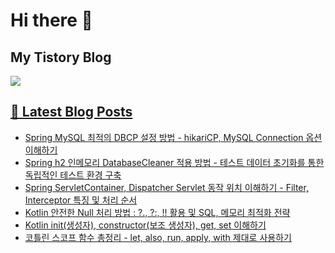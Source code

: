 # Hi there 👋

## My Tistory Blog

<p>
    <a href="https://kylo8.tistory.com"><img src="https://img.shields.io/badge/Tistory-000000?style=flat-square&logo=Tistory&logoColor=white"/>
</p>

## 📕 Latest Blog Posts

<ul><li><a href='https://kylo8.tistory.com/entry/Spring-MySQL-%EC%B5%9C%EC%A0%81%EC%9D%98-DBCP-%EC%84%A4%EC%A0%95-%EB%B0%A9%EB%B2%95-hikariCP-MySQL-Connection-%EC%98%B5%EC%85%98-%EC%9D%B4%ED%95%B4%ED%95%98%EA%B8%B0' target='_blank'>Spring MySQL 최적의 DBCP 설정 방법 - hikariCP, MySQL Connection 옵션 이해하기</a></li><li><a href='https://kylo8.tistory.com/entry/Spring-h2-%EC%9D%B8%EB%A9%94%EB%AA%A8%EB%A6%AC-DatabaseCleaner-%EC%A0%81%EC%9A%A9-%EB%B0%A9%EB%B2%95-%ED%85%8C%EC%8A%A4%ED%8A%B8-%EB%8D%B0%EC%9D%B4%ED%84%B0-%EC%B4%88%EA%B8%B0%ED%99%94%EB%A5%BC-%ED%86%B5%ED%95%9C-%EB%8F%85%EB%A6%BD%EC%A0%81%EC%9D%B8-%ED%85%8C%EC%8A%A4%ED%8A%B8-%ED%99%98%EA%B2%BD-%EA%B5%AC%EC%B6%95' target='_blank'>Spring h2 인메모리 DatabaseCleaner 적용 방법 - 테스트 데이터 초기화를 통한 독립적인 테스트 환경 구축</a></li><li><a href='https://kylo8.tistory.com/entry/Spring-ServletContainer-Dispatcher-Servlet-%EB%8F%99%EC%9E%91-%EC%9C%84%EC%B9%98-%EC%9D%B4%ED%95%B4%ED%95%98%EA%B8%B0-Filter-Interceptor-%ED%8A%B9%EC%A7%95-%EB%B0%8F-%EC%B2%98%EB%A6%AC-%EC%88%9C%EC%84%9C' target='_blank'>Spring ServletContainer, Dispatcher Servlet 동작 위치 이해하기 - Filter, Interceptor 특징 및 처리 순서</a></li><li><a href='https://kylo8.tistory.com/entry/Kotlin-%EC%95%88%EC%A0%84%ED%95%9C-Null-%EC%B2%98%EB%A6%AC-%EB%B0%A9%EB%B2%95-%ED%99%9C%EC%9A%A9-%EB%B0%8F-SQL-%EB%A9%94%EB%AA%A8%EB%A6%AC-%EC%B5%9C%EC%A0%81%ED%99%94-%EC%A0%84%EB%9E%B5' target='_blank'>Kotlin 안전한 Null 처리 방법 : ?., ?:, !! 활용 및 SQL, 메모리 최적화 전략</a></li><li><a href='https://kylo8.tistory.com/entry/Kotlin-init%EC%83%9D%EC%84%B1%EC%9E%90-constructor%EB%B3%B4%EC%A1%B0-%EC%83%9D%EC%84%B1%EC%9E%90-get-set-%EC%9D%B4%ED%95%B4%ED%95%98%EA%B8%B0' target='_blank'>Kotlin init(생성자), constructor(보조 생성자), get, set  이해하기</a></li><li><a href='https://kylo8.tistory.com/entry/%EC%BD%94%ED%8B%80%EB%A6%B0-%EC%8A%A4%EC%BD%94%ED%94%84-%ED%95%A8%EC%88%98-%EC%B4%9D%EC%A0%95%EB%A6%AC-let-also-run-apply-with-%EC%A0%9C%EB%8C%80%EB%A1%9C-%EC%82%AC%EC%9A%A9%ED%95%98%EA%B8%B0' target='_blank'>코틀린 스코프 함수 총정리 - let, also, run, apply, with 제대로 사용하기</a></li></ul>